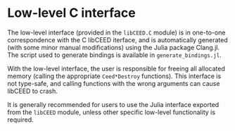 # Low-level C interface

The low-level interface (provided in the `libCEED.C` module) is in one-to-one
correspondence with the C libCEED iterface, and is automatically generated (with
some minor manual modifications) using the Julia package Clang.jl. The script
used to generate bindings is available in `generate_bindings.jl`.

With the low-level interface, the user is responsible for freeing all allocated
memory (calling the appropriate `Ceed*Destroy` functions). This interface is not
type-safe, and calling functions with the wrong arguments can cause libCEED to
crash.

It is generally recommended for users to use the Julia interface exported from
the `libCEED` module, unless other specific low-level functionality is required.
